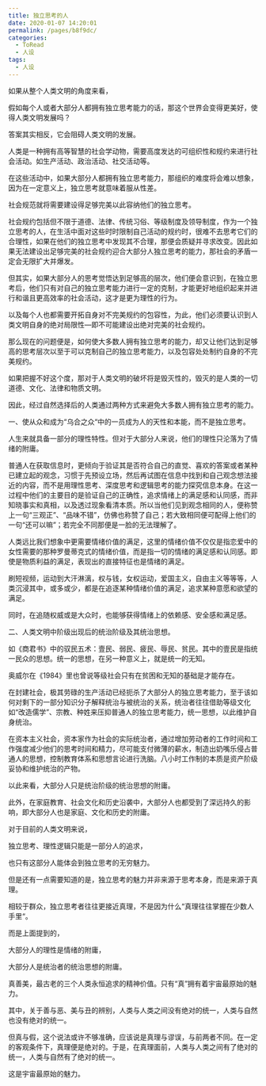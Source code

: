 ```yaml
---
title: 独立思考的人
date: 2020-01-07 14:20:01
permalink: /pages/b8f9dc/
categories:
  - ToRead
  - 人设
tags:
  - 人设
---
```






如果从整个人类文明的角度来看，

假如每个人或者大部分人都拥有独立思考能力的话，那这个世界会变得更美好，使得人类文明发展吗？

答案其实相反，它会阻碍人类文明的发展。

人类是一种拥有高等智慧的社会学动物，需要高度发达的可组织性和规约来进行社会活动。如生产活动、政治活动、社交活动等。

在这些活动中，如果大部分人都拥有独立思考能力，那组织的难度将会难以想象，因为在一定意义上，独立思考就意味着服从性差。

社会规范就将需要建设得足够完美以此容纳他们的独立思考。

社会规约包括但不限于道德、法律、传统习俗、等级制度及领导制度，作为一个独立思考的人，在生活中面对这些时时限制自己活动的规约时，很难不去思考它们的合理性，如果在他们的独立思考中发现其不合理，那便会质疑并寻求改变。因此如果无法建设出足够完美的社会规约迎合大部分人独立思考的能力，那社会的矛盾一定会无限扩大并爆发。

但其实，如果大部分人的思考觉悟达到足够高的层次，他们便会意识到，在独立思考后，他们只有对自己的独立思考能力进行一定的克制，才能更好地组织起来并进行和谐且更高效率的社会活动，这才是更为理性的行为。

以及每个人也都需要开拓自身对不完美规约的包容性，为此，他们必须要认识到人类文明自身的绝对局限性—即不可能建设出绝对完美的社会规约。

那么现在的问题便是，如何使大多数人拥有独立思考的能力，却又让他们达到足够高的思考层次以至于可以克制自己的独立思考能力，以及包容处处制约自身的不完美规约。

如果把握不好这个度，那对于人类文明的破坏将是毁灭性的，毁灭的是人类的一切道德、文化、法律和物质文明。





因此，经过自然选择后的人类通过两种方式来避免大多数人拥有独立思考的能力。

一、使从众和成为“乌合之众“中的一员成为人的天性和本能，而不是独立思考。

人生来就具备一部分的理性特性。但对于大部分人来说，他们的理性只沦落为了情绪的附庸。

普通人在获取信息时，更倾向于验证其是否符合自己的直觉、喜欢的答案或者某种已建立起的观念，习惯于先预设立场，然后再试图在信息中找到和自己观念想法接近的内容，而不是用理性思考、深度思考和逻辑思考的能力探究信息本身。在这一过程中他们的主要目的是验证自己的正确性，追求情绪上的满足感和认同感，而非知晓事实和真相，以及透过现象看清本质。所以当他们见到观念相同的人，便称赞上一句“三观正”、“品味不错”，仿佛也称赞了自己；若大致相同便可配得上他们的一句“还可以嘛”；若完全不同那便是一脸的无法理解了。

人类远比我们想象中更需要情绪价值的满足，这里的情绪价值不仅仅是指恋爱中的女性需要的那种罗曼蒂克式的情绪价值，而是指一切的情绪的满足感和认同感。即使是物质利益的满足，表现出的直接特征也是情绪的满足。

刷短视频，运动到大汗淋漓，权与钱，女权运动，爱国主义，自由主义等等等，人类沉浸其中，或多或少，都是在追逐某种情绪价值的满足，追求某种意愿和欲望的满足。

同时，在追随权威或是大众时，也能够获得情绪上的依赖感、安全感和满足感。



二、人类文明中阶级出现后的统治阶级及其统治思想。

如《商君书》中的驭民五术：壹民、弱民、疲民、辱民、贫民。其中的壹民是指统一民众的思想。统一的思想，在另一种意义上，就是统一的无知。

奥威尔在《1984》里也曾说等级社会只有在贫困和无知的基础是才能存在。

在封建社会，极其劳碌的生产活动已经扼杀了大部分人的独立思考能力，至于该如何对剩下的一部分知识分子解释统治与被统治的关系，统治者往往借助等级文化如“改造儒学”、宗教、种姓来压抑普通人的独立思考能力，统一思想，以此维护自身统治。

在资本主义社会，资本家作为社会的实际统治者，通过增加劳动者的工作时间和工作强度减少他们的思考时间和精力，尽可能支付微薄的薪水，制造出奶嘴乐侵占普通人的思想，控制教育体系和思想言论进行洗脑。八小时工作制的本质是资产阶级妥协和维护统治的产物。

以此来看，大部分人只是统治阶级的统治思想的附庸。

此外，在家庭教育、社会文化和历史沿袭中，大部分人也都受到了深远持久的影响，即大部分人也是家庭、文化和历史的附庸。





对于目前的人类文明来说，

独立思考、理性逻辑只能是一部分人的追求，

也只有这部分人能体会到独立思考的无穷魅力。

但是还有一点需要知道的是，独立思考的魅力并非来源于思考本身，而是来源于真理。

相较于群众，独立思考者往往更接近真理，不是因为什么“真理往往掌握在少数人手里“。

而是上面提到的，

大部分人的理性是情绪的附庸，

大部分人是统治者的统治思想的附庸。





真善美，最古老的三个人类永恒追求的精神价值。只有“真”拥有着宇宙最原始的魅力。

其中，关于善与恶、美与丑的辨别，人类与人类之间没有绝对的统一，人类与自然也没有绝对的统一。

但真与假，这个说法或许不够准确，应该说是真理与谬误，与前两者不同。在一定的客观条件下，真理便是绝对的。于是，在真理面前，人类与人类之间有了绝对的统一，人类与自然有了绝对的统一。

这是宇宙最原始的魅力。